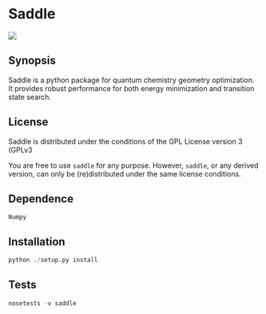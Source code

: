 # Saddle
<a href='https://travis-ci.com/tczorro/SpSaddle'><img src='https://travis-ci.com/tczorro/SpSaddle.svg?token=wtCKs521Yw1urAV4F5DM&branch=master'></a>

## Synopsis

Saddle is a python package for quantum chemistry geometry optimization. It
provides robust performance for both energy minimization and transition state
search.

## License

Saddle is distributed under the conditions of the GPL License version 3 (GPLv3

You are free to use `saddle` for any purpose. However, `saddle`, or any derived
version, can only be (re)distributed under the same license conditions.

## Dependence
`Numpy`

## Installation

```python
python ./setup.py install
```

## Tests
```python
nosetests -v saddle
```
